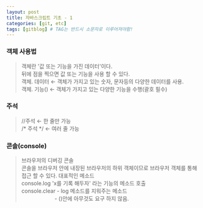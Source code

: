 ```yaml
---
layout: post
title: 자바스크립트 기초 - 1
categories: [git, etc]
tags: [gitblog] # TAG는 반드시 소문자로 이루어져야함!
---
```


### **객체 사용법**

>객체란 '값 또는 기능을 가진 데이터'이다.<br/>
뒤에 점을 찍으면 값 또는 기능을 사용 할 수 있다.<br/>
객체. 데이터 ← 객체가 가지고 있는 숫자, 문자등의 다양한 데이터를 사용.<br/>
객체. 기능() ← 객체가 가지고 있는 다양한 기능을 수행(괄호 필수)<br/>

### **주석**
>//주석 ← 한 줄만 가능<br/>
/* 주석 */ ← 여러 줄 가능

### **콘솔(console)**
>브라우저의 디버깅 콘솔<br/>
콘솔을 브라우저 안에 내장된 브라우저의 하위 객체이므로 브라우저 객체를 통해 접근 할 수 있다.
대표적인 메소드<br/>
console.log 'x를 기록 해두자' 라는 기능의 메소드 호출<br/>
console.clear - log 메소드를 지워주는 메소드<br/>
&nbsp;&nbsp;&nbsp;&nbsp;&nbsp;&nbsp;&nbsp;&nbsp;&nbsp;&nbsp;&nbsp;&nbsp;&nbsp;&nbsp;&nbsp;&nbsp;&nbsp;&nbsp;&nbsp;&nbsp;&nbsp;&nbsp;- ()안에 아무것도 요구 하지 않음.


<!-- ```Javascript
let a = 15;
console.log(a);
``` -->
